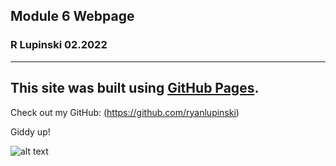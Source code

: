 ## Module 6 Webpage
### R Lupinski 02.2022
----------------------------------------------------------------------
This site was built using [GitHub Pages](https://pages.github.com/).
----------------------------------------------------------------------

Check out my GitHub: (https://github.com/ryanlupinski)

Giddy up!

![alt text](https://i.pinimg.com/736x/e2/72/75/e2727509dac49b60bcebea706d1f8730.jpg)
